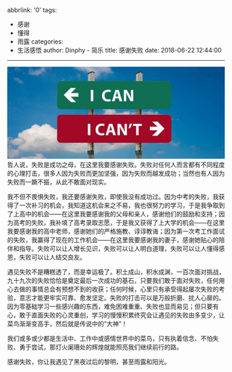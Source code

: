 abbrlink: '0'
tags:
  - 感谢
  - 懂得
  - 雨露
categories:
  - 生活感悟
author: Dinphy - 简乐
title: 感谢失败
date: 2018-06-22 12:44:00
---
![](https://raw.githubusercontent.com/dinphy/dinphy.github.io/master/images/2018-622.PNG)
哲人说，失败是成功之母，在这里我要感谢失败。失败对任何人而言都有不同程度的心理打击，很多人因为失败而更加坚强，因为失败而越发成功；当然也有人因为失败而一蹶不振，从此不敢面对现实。

我不但不畏惧失败，我还要感谢失败，即使我没有成功过。因为中考的失败，我获得了一次补习的机会，我知道这机会来之不易，我也很努力的学习，于是我争取到了上高中的机会——在这里我要感谢我的父母和亲人，感谢他们的鼓励和支持；因为高考的失败，我补填了高考录取志愿，于是我又获得了上大学的机会——在这里我要感谢我的高中老师，感谢她们的严格施教、谆谆教诲；因为第一次考工作面试的失败，我赢得了现在的工作机会——在这里我要感谢我的妻子，感谢她贴心的陪伴和指导。失败可以让人增长见识，失败可以让人明白道理，失败可以让人懂得感恩，失败可以让人结交良友。

遇见失败不是糟糕透了，而是幸运极了。积土成山，积水成渊，一百次面对挑战，九十九次的失败恰恰是奠定最后一次成功的基石，只要我们敢于面对失败，任何用心去做的事情总会有预想不到的收获；任何时候，心里只有承受得起屡次失败的考验，意志才能更牢实可靠、愈发坚定。失败的打击可以是万般折磨、扰人心扉的。因为零基础学习一些感兴趣的东西，难免困难重重、失败也显而易见；但只要有心，敢于直面失败的心灵重创，学习的慢慢积累终究会让遇见的失败由多变少，让菜鸟渐渐变高手，然后就是传说中的“大神”！

我们或多或少都是生活中、工作中或感情世界中的菜鸟，只有执着信念、不怕失败、勇于尝试，那灯火阑珊处的辉煌就能照亮我们继续前行的路。

感谢失败，你让我遇见了黑夜过后的黎明，甚至雨露和阳光。